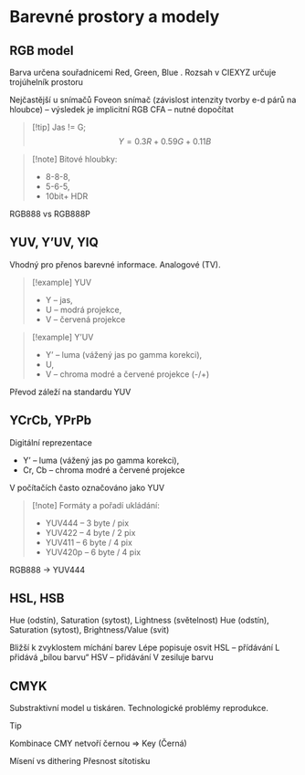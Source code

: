 # Barevné prostory a modely
## RGB model
Barva určena souřadnicemi Red, Green, Blue .
Rozsah v CIEXYZ určuje trojúhelník prostoru

Nejčastější u snímačů
Foveon snímač (závislost intenzity tvorby e-d párů na hloubce) – výsledek je implicitní RGB
CFA – nutné dopočítat

> [!tip] Jas != G; 
> $$Y = 0.3R + 0.59G + 0.11B$$

> [!note] Bitové hloubky:
>- 8-8-8, 
>- 5-6-5, 
>- 10bit+ HDR

RGB888 vs RGB888P

## YUV, Y’UV, YIQ
Vhodný pro přenos barevné informace. Analogové (TV).

> [!example] YUV
>- Y – jas, 
>- U – modrá projekce, 
>- V – červená projekce

> [!example] Y’UV
>- Y’ – luma (vážený jas po gamma korekci), 
>- U, 
>- V – chroma modré a červené projekce (-/+)

Převod záleží na standardu YUV

## YCrCb, YPrPb
Digitální reprezentace
- Y’ – luma (vážený jas po gamma korekci), 
- Cr, Cb – chroma modré a červené projekce

V počítačích často označováno jako YUV

> [!note] Formáty a pořadí ukládání:
>- YUV444 – 3 byte / pix
>- YUV422 – 4 byte / 2 pix
>- YUV411 – 6 byte / 4 pix
>- YUV420p – 6 byte / 4 pix

RGB888 → YUV444

## HSL, HSB
Hue (odstín), Saturation (sytost), Lightness (světelnost)
Hue (odstín), Saturation (sytost), Brightness/Value (svit)

Bližší k zvyklostem míchání barev
Lépe popisuje osvit
HSL – přídávání L přidává „bílou barvu“
HSV – přidávání V zesiluje barvu

## CMYK
Substraktivní model u tiskáren. Technologické problémy reprodukce.

> [!tip] 
> Kombinace CMY netvoří černou => Key (Černá)

Mísení vs dithering
Přesnost sítotisku